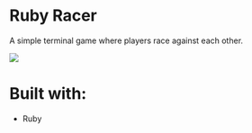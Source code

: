# Ruby Racer
A simple terminal game where players race against each other.

<img src="racer.png">

# Built with:
- Ruby